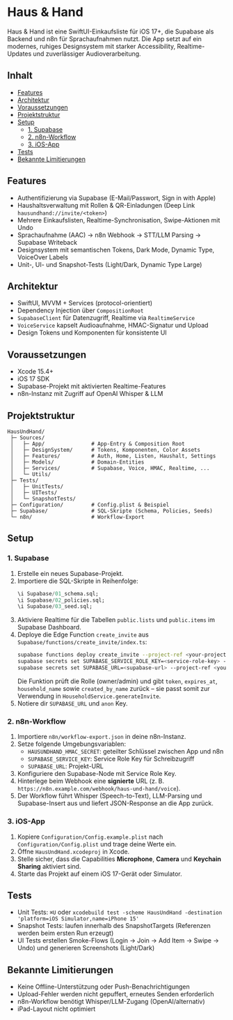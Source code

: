 # Haus & Hand

Haus & Hand ist eine SwiftUI-Einkaufsliste für iOS 17+, die Supabase als Backend und n8n für Sprachaufnahmen nutzt. Die App setzt auf ein modernes, ruhiges Designsystem mit starker Accessibility, Realtime-Updates und zuverlässiger Audioverarbeitung.

## Inhalt

- [Features](#features)
- [Architektur](#architektur)
- [Voraussetzungen](#voraussetzungen)
- [Projektstruktur](#projektstruktur)
- [Setup](#setup)
  - [1. Supabase](#1-supabase)
  - [2. n8n-Workflow](#2-n8n-workflow)
  - [3. iOS-App](#3-ios-app)
- [Tests](#tests)
- [Bekannte Limitierungen](#bekannte-limitierungen)

## Features

- Authentifizierung via Supabase (E-Mail/Passwort, Sign in with Apple)
- Haushaltsverwaltung mit Rollen & QR-Einladungen (Deep Link `hausundhand://invite/<token>`)
- Mehrere Einkaufslisten, Realtime-Synchronisation, Swipe-Aktionen mit Undo
- Sprachaufnahme (AAC) → n8n Webhook → STT/LLM Parsing → Supabase Writeback
- Designsystem mit semantischen Tokens, Dark Mode, Dynamic Type, VoiceOver Labels
- Unit-, UI- und Snapshot-Tests (Light/Dark, Dynamic Type Large)

## Architektur

- SwiftUI, MVVM + Services (protocol-orientiert)
- Dependency Injection über `CompositionRoot`
- `SupabaseClient` für Datenzugriff, Realtime via `RealtimeService`
- `VoiceService` kapselt Audioaufnahme, HMAC-Signatur und Upload
- Design Tokens und Komponenten für konsistente UI

## Voraussetzungen

- Xcode 15.4+
- iOS 17 SDK
- Supabase-Projekt mit aktivierten Realtime-Features
- n8n-Instanz mit Zugriff auf OpenAI Whisper & LLM

## Projektstruktur

```
HausUndHand/
 ├─ Sources/
 │   ├─ App/               # App-Entry & Composition Root
 │   ├─ DesignSystem/      # Tokens, Komponenten, Color Assets
 │   ├─ Features/          # Auth, Home, Listen, Haushalt, Settings
 │   ├─ Models/            # Domain-Entities
 │   ├─ Services/          # Supabase, Voice, HMAC, Realtime, ...
 │   └─ Utils/
 ├─ Tests/
 │   ├─ UnitTests/
 │   ├─ UITests/
 │   └─ SnapshotTests/
 ├─ Configuration/         # Config.plist & Beispiel
 ├─ Supabase/              # SQL-Skripte (Schema, Policies, Seeds)
 └─ n8n/                   # Workflow-Export
```

## Setup

### 1. Supabase

1. Erstelle ein neues Supabase-Projekt.
2. Importiere die SQL-Skripte in Reihenfolge:
   ```sql
   \i Supabase/01_schema.sql;
   \i Supabase/02_policies.sql;
   \i Supabase/03_seed.sql;
   ```
3. Aktiviere Realtime für die Tabellen `public.lists` und `public.items` im Supabase Dashboard.
4. Deploye die Edge Function `create_invite` aus `Supabase/functions/create_invite/index.ts`:
   ```bash
   supabase functions deploy create_invite --project-ref <your-project-ref>
   supabase secrets set SUPABASE_SERVICE_ROLE_KEY=<service-role-key> --project-ref <your-project-ref>
   supabase secrets set SUPABASE_URL=<supabase-url> --project-ref <your-project-ref>
   ```
   Die Funktion prüft die Rolle (owner/admin) und gibt `token`, `expires_at`, `household_name` sowie `created_by_name` zurück – sie passt somit zur Verwendung in `HouseholdService.generateInvite`.
5. Notiere dir `SUPABASE_URL` und `anon` Key.

### 2. n8n-Workflow

1. Importiere `n8n/workflow-export.json` in deine n8n-Instanz.
2. Setze folgende Umgebungsvariablen:
   - `HAUSUNDHAND_HMAC_SECRET`: geteilter Schlüssel zwischen App und n8n
   - `SUPABASE_SERVICE_KEY`: Service Role Key für Schreibzugriff
   - `SUPABASE_URL`: Projekt-URL
3. Konfiguriere den Supabase-Node mit Service Role Key.
4. Hinterlege beim Webhook eine **signierte** URL (z. B. `https://n8n.example.com/webhook/haus-und-hand/voice`).
5. Der Workflow führt Whisper (Speech-to-Text), LLM-Parsing und Supabase-Insert aus und liefert JSON-Response an die App zurück.

### 3. iOS-App

1. Kopiere `Configuration/Config.example.plist` nach `Configuration/Config.plist` und trage deine Werte ein.
2. Öffne `HausUndHand.xcodeproj` in Xcode.
3. Stelle sicher, dass die Capabilities **Microphone**, **Camera** und **Keychain Sharing** aktiviert sind.
4. Starte das Projekt auf einem iOS 17-Gerät oder Simulator.

## Tests

- Unit Tests: `⌘U` oder `xcodebuild test -scheme HausUndHand -destination 'platform=iOS Simulator,name=iPhone 15'`
- Snapshot Tests: laufen innerhalb des SnapshotTargets (Referenzen werden beim ersten Run erzeugt)
- UI Tests erstellen Smoke-Flows (Login → Join → Add Item → Swipe → Undo) und generieren Screenshots (Light/Dark)

## Bekannte Limitierungen

- Keine Offline-Unterstützung oder Push-Benachrichtigungen
- Upload-Fehler werden nicht gepuffert, erneutes Senden erforderlich
- n8n-Workflow benötigt Whisper/LLM-Zugang (OpenAI/alternativ)
- iPad-Layout nicht optimiert
